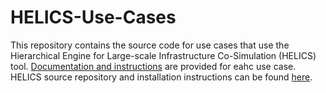 # HELICS-Use-Cases

This repository contains the source code for use cases that use the Hierarchical Engine for Large-scale Infrastructure Co-Simulation (HELICS) tool. [Documentation and instructions](https://gmlc-tdc.github.io/HELICS-Use-Cases/) are provided for eahc use case. HELICS source repository and installation instructions can be found [here](https://github.com/GMLC-TDC/HELICS-src).
